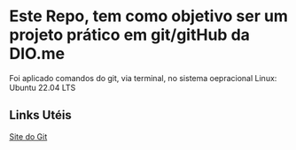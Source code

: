 # Este Repo, tem como objetivo ser um projeto prático em git/gitHub da DIO.me

Foi aplicado comandos do git, via terminal, no sistema oepracional Linux: Ubuntu 22.04 LTS


## Links Utéis
[Site do Git](https://git-scm.com/)

